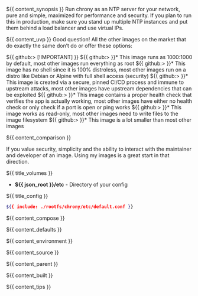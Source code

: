 ${{ content_synopsis }} Run chrony as an NTP server for your network, pure and simple, maximized for performance and security. If you plan to run this in production, make sure you stand up multiple NTP instances and put them behind a load balancer and use virtual IPs.

${{ content_uvp }} Good question! All the other images on the market that do exactly the same don’t do or offer these options:

${{ github:> [!IMPORTANT] }}
${{ github:> }}* This image runs as 1000:1000 by default, most other images run everything as root
${{ github:> }}* This image has no shell since it is 100% distroless, most other images run on a distro like Debian or Alpine with full shell access (security)
${{ github:> }}* This image is created via a secure, pinned CI/CD process and immune to upstream attacks, most other images have upstream dependencies that can be exploited
${{ github:> }}* This image contains a proper health check that verifies the app is actually working, most other images have either no health check or only check if a port is open or ping works
${{ github:> }}* This image works as read-only, most other images need to write files to the image filesystem
${{ github:> }}* This image is a lot smaller than most other images

${{ content_comparison }}

If you value security, simplicity and the ability to interact with the maintainer and developer of an image. Using my images is a great start in that direction.

${{ title_volumes }}
* **${{ json_root }}/etc** - Directory of your config

${{ title_config }}
```sh
${{ include: ./rootfs/chrony/etc/default.conf }}
```

${{ content_compose }}

${{ content_defaults }}

${{ content_environment }}

${{ content_source }}

${{ content_parent }}

${{ content_built }}

${{ content_tips }}